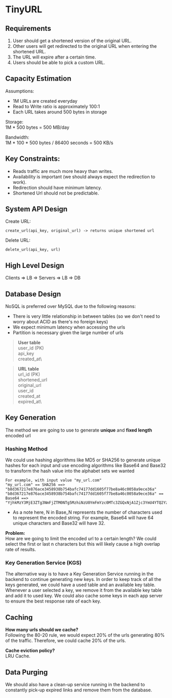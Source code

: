 # TinyURL

## Requirements
1. User should get a shortened version of the original URL.
2. Other users will get redirected to the original URL when entering the shortened URL.
3. The URL will expire after a certain time.
4. Users should be able to pick a custom URL.

## Capacity Estimation
Assumptions:
* 1M URLs are created everyday
* Read to Write ratio is approximately 100:1
* Each URL takes around 500 bytes in storage

Storage:\
1M * 500 bytes = 500 MB/day

Bandwidth:\
1M * 100 * 500 bytes / 86400 seconds = 500 KB/s

## Key Constraints:
* Reads traffic are much more heavy than writes.
* Availability is important (we should always expect the redirection to work).
* Redirection should have minimum latency.
* Shortened Url should not be predictable.

## System API Design
Create URL:
```
create_url(api_key, original_url) -> returns unique shortened url
```

Delete URL:
```
delete_url(api_key, url)
```

## High Level Design
Clients => LB => Servers => LB => DB

## Database Design
NoSQL is preferred over MySQL due to the following reasons:
* There is very little relationship in between tables (so we don't need to worry about ACID as there's no foreign keys)
* We expect minimum latency when accessing the urls
* Partition is necessary given the large number of urls

> **User table**\
> user_id (PK)\
> api_key\
> created_at\

> **URL table**\
> url_id (PK)\
> shortened_url\
> original_url\
> user_id\
> created_at\
> expired_at\

## Key Generation
The method we are going to use to generate **unique** and **fixed length** encoded url

### Hashing Method
We could use hashing algorithms like MD5 or SHA256 to generate unique hashes for each input
and use encoding algorithms like Base64 and Base32 to transform the hash value into the alphabet sets we wanted

```
For example, with input value "my_url.com"
"my_url.com" == SHA256 ==> "b8d367217e876ace3458938b754bafc74177dd1605f77be8a46c0058a9ece36a"
"b8d367217e876ace3458938b754bafc74177dd1605f77be8a46c0058a9ece36a" == Base64 ==> "YjhkMzY3MjE3ZTg3NmFjZTM0NTg5MzhiNzU0YmFmYzc0MTc3ZGQxNjA1Zjc3YmU4YTQ2YzAwNThhOWVjZTM2YQ=="
```
* As a note here, N in Base_N represents the number of characters used to represent the encoded string. For example, Base64 will have 64 unique characters and Base32 will have 32.

**Problem:** \
How are we going to limit the encoded url to a certain length? We could select the first or last n characters but this will likely cause a high overlap rate of results.

### Key Generation Service (KGS)
The alternative way is to have a Key Generation Service running in the backend to continue generating new keys.
In order to keep track of all the keys generated, we could have a used table and an available key table. Whenever a user selected a key, we remove it from the available key table and add it to used key.
We could also cache some keys in each app server to ensure the best response rate of each key.

## Caching
**How many urls should we cache?**\
Following the 80-20 rule, we would expect 20% of the urls generating 80% of the traffic. Therefore, we could cache 20% of the urls.

**Cache eviction policy?**\
LRU Cache.

## Data Purging
We should also have a clean-up service running in the backend to constantly pick-up expired links and remove them from the database.
